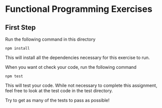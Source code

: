 # Functional Programming Exercises

## First Step
Run the following command in this directory
```
npm install
```
This will install all the dependencies necessary for this exercise to run.

When you want ot check your code, run the following command
```
npm test
```
This will test your code. While not necessary to complete this
assignment, feel free to look at the test code in the test directory.

Try to get as many of the tests to pass as possible!
